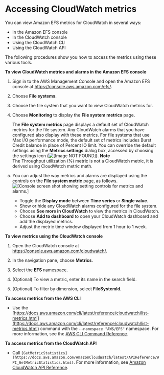 # Accessing CloudWatch metrics<a name="accessingmetrics"></a>

You can view Amazon EFS metrics for CloudWatch in several ways:
+ In the Amazon EFS console
+ In the CloudWatch console
+ Using the CloudWatch CLI
+ Using the CloudWatch API

The following procedures show you how to access the metrics using these various tools\.

**To view CloudWatch metrics and alarms in the Amazon EFS console**

1. Sign in to the AWS Management Console and open the Amazon EFS console at [ https://console\.aws\.amazon\.com/efs/](https://console.aws.amazon.com/efs/)\.

1. Choose **File systems**\.

1. Choose the file system that you want to view CloudWatch metrics for\.

1. Choose **Monitoring** to display the **File system metrics** page\.

   The **File system metrics** page displays a default set of CloudWatch metrics for the file system\. Any CloudWatch alarms that you have configured also display with these metrics\. For file systems that use Max I/O performance mode, the default set of metrics includes Burst Credit balance in place of Percent IO limit\. You can override the default settings using the **Metrics settings** dialog box, accessed by choosing the settings icon \(![\[Image NOT FOUND\]](http://docs.aws.amazon.com/efs/latest/ug/images/settings.png)\)\. 
**Note**  
The Throughput utilization \(%\) metric is not a CloudWatch metric, it is derived using CloudWatch metric math\.

1. You can adjust the way metrics and alarms are displayed using the controls on the **File system metric** page, as follows\.  
![\[Console screen shot showing setting controls for metrics and alarms.\]](http://docs.aws.amazon.com/efs/latest/ug/images/console2-metrics-panel-controls.png)
   + Toggle the **Display mode** between **Time series** or **Single value**\.
   + Show or hide any CloudWatch alarms configured for the file system\.
   + Choose **See more in CloudWatch** to view the metrics in CloudWatch\.
   + Choose **Add to dashboard** to open your CloudWatch dashboard and add the displayed metrics\.
   + Adjust the metric time window displayed from 1 hour to 1 week\.

**To view metrics using the CloudWatch console**

1. Open the CloudWatch console at [https://console\.aws\.amazon\.com/cloudwatch/](https://console.aws.amazon.com/cloudwatch)\.

1. In the navigation pane, choose **Metrics**\. 

1. Select the **EFS** namespace\.

1. \(Optional\) To view a metric, enter its name in the search field\.

1. \(Optional\) To filter by dimension, select **FileSystemId**\.

**To access metrics from the AWS CLI**
+ Use the [https://docs.aws.amazon.com/cli/latest/reference/cloudwatch/list-metrics.html](https://docs.aws.amazon.com/cli/latest/reference/cloudwatch/list-metrics.html) command with the `--namespace "AWS/EFS"` namespace\. For more information, see the [AWS CLI Command Reference](https://docs.aws.amazon.com/cli/latest/reference/)\.

**To access metrics from the CloudWatch API**
+  Call `[GetMetricStatistics](https://docs.aws.amazon.com/AmazonCloudWatch/latest/APIReference/API_GetMetricStatistics.html)`\. For more information, see [Amazon CloudWatch API Reference](https://docs.aws.amazon.com/AmazonCloudWatch/latest/APIReference/)\. 